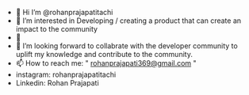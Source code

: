 - 👋 Hi I’m @rohanprajapatitachi
- 👀 I’m interested in Developing / creating a product that can  create an impact to the community
- 🌱 
- 💞️ I’m looking forward to collabrate with the  developer community to uplift my knowledge and contribute to the community.
- 📫 How to reach me:  " rohanprajapati369@gmail.com "
- instagram: rohanprajapatitachi 
- Linkedin: Rohan Prajapati

<!---
rohanprajapatitachi/rohanprajapatitachi is a ✨ special ✨ repository because its `README.md` (this file) appears on your GitHub profile.
You can click the Preview link to take a look at your changes.
--->
